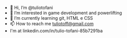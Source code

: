 - 👋 Hi, I’m @tuliotofani
- 👀 I’m interested in game development and powerlifting
- 🌱 I’m currently learning git, HTML e CSS
- 📫 How to reach me tuliotoff@gmail.com
- I'm at linkedin.com/in/tulio-tofani-85b7291ba

<!---
tuliotofani/tuliotofani is a ✨ special ✨ repository because its `README.md` (this file) appears on your GitHub profile.
You can click the Preview link to take a look at your changes.
--->
